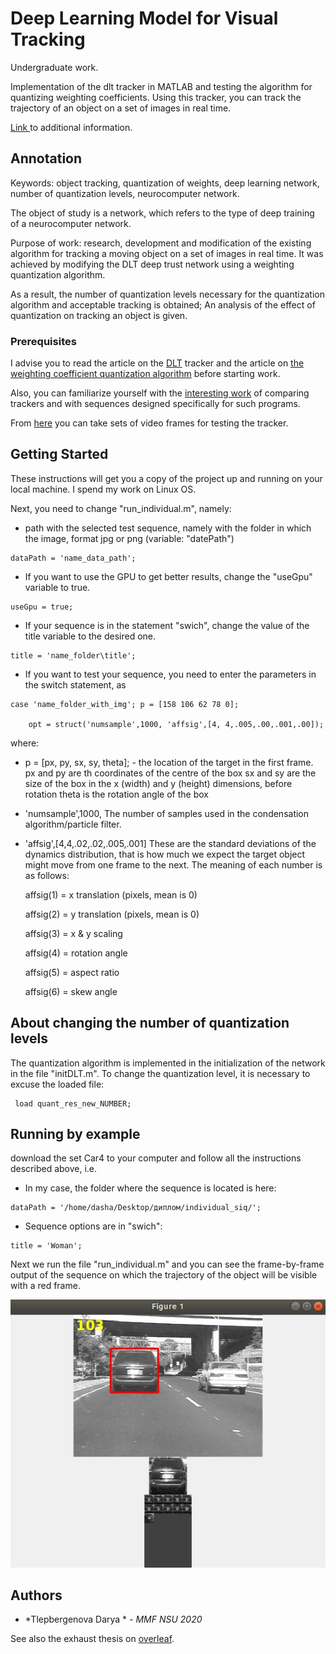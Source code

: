# Deep Learning Model for Visual Tracking

Undergraduate work.

Implementation of the dlt tracker in MATLAB and testing the algorithm for quantizing weighting coefficients.
Using this tracker, you can track the trajectory of an object on a set of images in real time. 

[Link ](https://drive.google.com/drive/folders/1hMDVy6wCHM7bUr9qSfCAgDy3ooHewATX?usp=sharing) to additional information.

## Annotation

Keywords: object tracking, quantization of weights, deep learning network, number of quantization levels, neurocomputer network.
 
The object of study is a network, which refers to the type of deep training of a neurocomputer network.

Purpose of work: research, development and modification of the existing algorithm for tracking a moving object on a set of images in real time. It was achieved by modifying the DLT deep trust network using a weighting quantization algorithm.

As a result, the number of quantization levels necessary for the quantization algorithm and acceptable tracking is obtained; An analysis of the effect of quantization on tracking an object is given.

### Prerequisites

I advise you to read the article on the [DLT](https://papers.nips.cc/paper/5192-learning-a-deep-compact-image-representation-for-visual-tracking) tracker and the article on [the weighting coefficient quantization algorithm](http://www.mathnet.ru/php/archive.phtml?wshow=paper&jrnid=pdm&paperid=676&option_lang=rus) before starting work.

Also, you can familiarize yourself with the [interesting work](https://ieeexplore.ieee.org/document/6619156) of comparing trackers and with sequences designed specifically for such programs.

From [here](http://cvlab.hanyang.ac.kr/tracker_benchmark/datasets.html) you can take sets of video frames for testing the tracker.

## Getting Started

These instructions will get you a copy of the project up and running on your local machine. I spend my work on Linux OS.

Next, you need to change "run_individual.m", namely:

* path with the selected test sequence, namely with the folder in which the image, format jpg or png (variable: "datePath")

```
dataPath = 'name_data_path';
```

* If you want to use the GPU to get better results, change the "useGpu" variable to true.

```
useGpu = true;
```

* If your sequence is in the statement "swich", change the value of the title variable to the desired one.

```
title = 'name_folder\title'; 
```

* If you want to test your sequence, you need to enter the parameters in the switch statement, as

```
case 'name_folder_with_img'; p = [158 106 62 78 0]; 

    opt = struct('numsample',1000, 'affsig',[4, 4,.005,.00,.001,.00]);
```
where:
 
* p = [px, py, sx, sy, theta]; - the location of the target in the first frame. 
px and py are th coordinates of the centre of the box 
sx and sy are the size of the box in the x (width) and y (height) dimensions, before rotation
theta is the rotation angle of the box

* 'numsample',1000,   The number of samples used in the condensation
algorithm/particle filter.

* 'affsig',[4,4,.02,.02,.005,.001]  These are the standard deviations of
the dynamics distribution, that is how much we expect the target
   object might move from one frame to the next.  The meaning of each
   number is as follows:

   affsig(1) = x translation (pixels, mean is 0)

   affsig(2) = y translation (pixels, mean is 0)

   affsig(3) = x & y scaling

   affsig(4) = rotation angle

   affsig(5) = aspect ratio

   affsig(6) = skew angle

## About changing the number of quantization levels

The quantization algorithm is implemented in the initialization of the network in the file "initDLT.m". 
To change the quantization level, it is necessary to excuse the loaded file:

```
 load quant_res_new_NUMBER;
```

## Running by example

download the set Car4 to your computer and follow all the instructions described above, i.e.

* In my case, the folder where the sequence is located is here:

```
dataPath = '/home/dasha/Desktop/диплом/individual_siq/';
```

* Sequence options are in "swich":

```
title = 'Woman';  
```

Next we run the file "run_individual.m" and you can see the frame-by-frame 
output of the sequence on which the trajectory of the object will be visible with a red frame.

![Image](https://github.com/TDaryaT/DLT/blob/master/img1.jpg)


## Authors

* *Tlepbergenova Darya * - *MMF NSU 2020* 

See also the exhaust thesis on [overleaf](https://github.com/TDaryaT/Deep-Learning-Tracker).